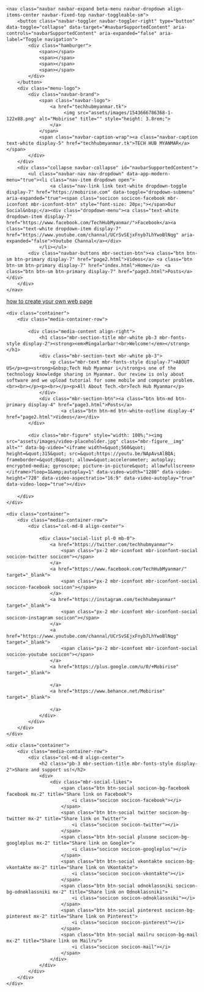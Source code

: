 <!DOCTYPE html>
<html >
<head>
  <script data-ad-client="ca-pub-2296793001438058" async src="https://pagead2.googlesyndication.com/pagead/js/adsbygoogle.js"></script>
  <!-- Site made with Mobirise Website Builder v4.8.10, https://mobirise.com -->
  <meta charset="UTF-8">
  <meta http-equiv="X-UA-Compatible" content="IE=edge">
  <meta name="generator" content="Mobirise v4.8.10, mobirise.com">
  <meta name="viewport" content="width=device-width, initial-scale=1, minimum-scale=1">
  <link rel="shortcut icon" href="assets/images/1543666786368-1-122x88.png" type="image/x-icon">
  <meta name="description" content="">
  <title>Home</title>
  <link rel="stylesheet" href="assets/tether/tether.min.css">
  <link rel="stylesheet" href="assets/bootstrap/css/bootstrap.min.css">
  <link rel="stylesheet" href="assets/bootstrap/css/bootstrap-grid.min.css">
  <link rel="stylesheet" href="assets/bootstrap/css/bootstrap-reboot.min.css">
  <link rel="stylesheet" href="assets/dropdown/css/style.css">
  <link rel="stylesheet" href="assets/socicon/css/styles.css">
  <link rel="stylesheet" href="assets/theme/css/style.css">
  <link rel="stylesheet" href="assets/mobirise/css/mbr-additional.css" type="text/css">
  
  
  
</head>
<body>
  <section class="menu cid-qTkzRZLJNu" once="menu" id="menu1-0">

    

    <nav class="navbar navbar-expand beta-menu navbar-dropdown align-items-center navbar-fixed-top navbar-toggleable-sm">
        <button class="navbar-toggler navbar-toggler-right" type="button" data-toggle="collapse" data-target="#navbarSupportedContent" aria-controls="navbarSupportedContent" aria-expanded="false" aria-label="Toggle navigation">
            <div class="hamburger">
                <span></span>
                <span></span>
                <span></span>
                <span></span>
            </div>
        </button>
        <div class="menu-logo">
            <div class="navbar-brand">
                <span class="navbar-logo">
                    <a href="techhubmyanmar.tk">
                         <img src="assets/images/1543666786368-1-122x88.png" alt="Mobirise" title="" style="height: 3.8rem;">
                    </a>
                </span>
                <span class="navbar-caption-wrap"><a class="navbar-caption text-white display-5" href="techhubmyanmar.tk">TECH HUB MYANMAR</a></span>
            </div>
        </div>
        <div class="collapse navbar-collapse" id="navbarSupportedContent">
            <ul class="navbar-nav nav-dropdown" data-app-modern-menu="true"><li class="nav-item dropdown open">
                    <a class="nav-link link text-white dropdown-toggle display-7" href="https://mobirise.com" data-toggle="dropdown-submenu" aria-expanded="true"><span class="socicon socicon-facebook mbr-iconfont mbr-iconfont-btn" style="font-size: 20px;"></span>Our Social&nbsp;</a><div class="dropdown-menu"><a class="text-white dropdown-item display-7" href="https://www.facebook.com/TechHubMyanmar/">Facebook</a><a class="text-white dropdown-item display-7" href="https://www.youtube.com/channal/UCrSvSEjxFnyb7LhYwoBlNqg" aria-expanded="false">Youtube Channal</a></div>
                </li></ul>
            <div class="navbar-buttons mbr-section-btn"><a class="btn btn-sm btn-primary display-7" href="page2.html">Videos</a> <a class="btn btn-sm btn-primary display-7" href="index.html">Home</a>  <a class="btn btn-sm btn-primary display-7" href="page3.html">Posts</a></div>
        </div>
    </nav>
</section>

<section class="engine"><a href="https://mobirise.info/h">how to create your own web page</a></section><section class="header7 cid-ren9S90u2t" id="header7-c">

    

    

    <div class="container">
        <div class="media-container-row">

            <div class="media-content align-right">
                <h1 class="mbr-section-title mbr-white pb-3 mbr-fonts-style display-2"><strong><em>Mingalarbar!<br>Welcome!</em></strong></h1>
                <div class="mbr-section-text mbr-white pb-3">
                    <p class="mbr-text mbr-fonts-style display-7">ABOUT US</p><p><strong>&nbsp;Tech Hub Myanmar i</strong>s one of the technology knowledge sharing in Myanmar. Our review is only about software and we upload tutorial for some mobile and computer problem.<br><br></p><p><br></p><p>All About Tech.<br>Tech Hub Myanmar</p>
                </div>
                <div class="mbr-section-btn"><a class="btn btn-md btn-primary display-4" href="page3.html">Posts</a>
                        <a class="btn btn-md btn-white-outline display-4" href="page2.html">Videos</a></div>
            </div>

            <div class="mbr-figure" style="width: 100%;"><img src="assets/images/video-placeholder.jpg" class="mbr-figure__img" alt="" data-bg-video="<iframe width=&quot;560&quot; height=&quot;315&quot; src=&quot;https://youtu.be/NApAvsAlBQA; frameborder=&quot;0&quot; allow=&quot;accelerometer; autoplay; encrypted-media; gyroscope; picture-in-picture&quot; allowfullscreen></iframe>?loop=1&amp;autoplay=1" data-video-width="1280" data-video-height="720" data-video-aspectratio="16:9" data-video-autoplay="true" data-video-loop="true"></div>

        </div>
    </div>
</section>

<section class="cid-renb68Ide9" id="social-buttons2-g">

    

    

    <div class="container">
        <div class="media-container-row">
            <div class="col-md-8 align-center">
                
                <div class="social-list pl-0 mb-0">
                    <a href="https://twitter.com/techhubmyanmar">
                        <span class="px-2 mbr-iconfont mbr-iconfont-social socicon-twitter socicon"></span>
                    </a>
                    <a href="https://www.facebook.com/TechHubMyanmar/" target="_blank">
                        <span class="px-2 mbr-iconfont mbr-iconfont-social socicon-facebook socicon"></span>
                    </a>
                    <a href="https://instagram.com/techhubmyanmar" target="_blank">
                        <span class="px-2 mbr-iconfont mbr-iconfont-social socicon-instagram socicon"></span>
                    </a>
                    <a href="https://www.youtube.com/channal/UCrSvSEjxFnyb7LhYwoBlNqg" target="_blank">
                        <span class="px-2 mbr-iconfont mbr-iconfont-social socicon-youtube socicon"></span>
                    </a>
                    <a href="https://plus.google.com/u/0/+Mobirise" target="_blank">
                        
                    </a>
                    <a href="https://www.behance.net/Mobirise" target="_blank">
                        
                    </a>
                </div>
            </div>
        </div>
    </div>
</section>

<section class="cid-renb4W9RkU" id="social-buttons3-f">
    
    

    

    <div class="container">
        <div class="media-container-row">
            <div class="col-md-8 align-center">
                <h2 class="pb-3 mbr-section-title mbr-fonts-style display-2">Share and support us!</h2>
                <div>
                    <div class="mbr-social-likes">
                        <span class="btn btn-social socicon-bg-facebook facebook mx-2" title="Share link on Facebook">
                            <i class="socicon socicon-facebook"></i>
                        </span>
                        <span class="btn btn-social twitter socicon-bg-twitter mx-2" title="Share link on Twitter">
                            <i class="socicon socicon-twitter"></i>
                        </span>
                        <span class="btn btn-social plusone socicon-bg-googleplus mx-2" title="Share link on Google+">
                            <i class="socicon socicon-googleplus"></i>
                        </span>
                        <span class="btn btn-social vkontakte socicon-bg-vkontakte mx-2" title="Share link on VKontakte">
                            <i class="socicon socicon-vkontakte"></i>
                        </span>
                        <span class="btn btn-social odnoklassniki socicon-bg-odnoklassniki mx-2" title="Share link on Odnoklassniki">
                            <i class="socicon socicon-odnoklassniki"></i>
                        </span>
                        <span class="btn btn-social pinterest socicon-bg-pinterest mx-2" title="Share link on Pinterest">
                            <i class="socicon socicon-pinterest"></i>
                        </span>
                        <span class="btn btn-social mailru socicon-bg-mail mx-2" title="Share link on Mailru">
                            <i class="socicon socicon-mail"></i>
                        </span>
                    </div>
                </div>
            </div>
        </div>
    </div>
</section>


  <script src="assets/web/assets/jquery/jquery.min.js"></script>
  <script src="assets/popper/popper.min.js"></script>
  <script src="assets/tether/tether.min.js"></script>
  <script src="assets/bootstrap/js/bootstrap.min.js"></script>
  <script src="assets/smoothscroll/smooth-scroll.js"></script>
  <script src="assets/dropdown/js/script.min.js"></script>
  <script src="assets/touchswipe/jquery.touch-swipe.min.js"></script>
  <script src="assets/sociallikes/social-likes.js"></script>
  <script src="assets/theme/js/script.js"></script>
  
  
</body>
</html>
